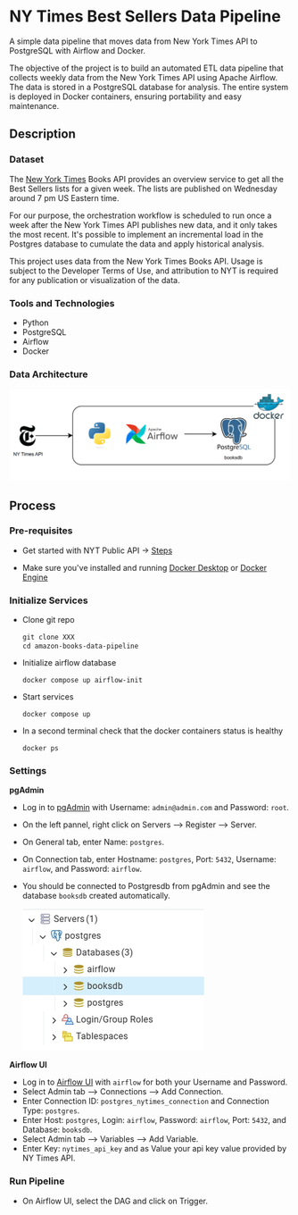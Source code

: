 # NY Times Best Sellers Data Pipeline

A simple data pipeline that moves data from New York Times API to PostgreSQL with Airflow and Docker.

The objective of the project is to build an automated ETL data pipeline that collects weekly data from the New York Times API using Apache Airflow. The data is stored in a PostgreSQL database for analysis. The entire system is deployed in Docker containers, ensuring portability and easy maintenance.

## Description

### Dataset

The [New York Times](https://developer.nytimes.com/) Books API provides an overview service to get all the Best Sellers lists for a given week. The lists are published on Wednesday around 7 pm US Eastern time. 

For our purpose, the orchestration workflow is scheduled to run once a week after the New York Times API publishes new data, and it only takes the most recent. It's possible to implement an incremental load in the Postgres database to cumulate the data and apply historical analysis.


This project uses data from the New York Times Books API. Usage is subject to the Developer Terms of Use, and attribution to NYT is required for any publication or visualization of the data.

### Tools and Technologies

- Python
- PostgreSQL
- Airflow
- Docker

### Data Architecture

![alt text](NY-Times-Best-Sellers-Data-Pipeline.png)

## Process

### Pre-requisites

- Get started with NYT Public API -> [Steps](https://developer.nytimes.com/get-started)

- Make sure you've installed and running [Docker Desktop](https://docs.docker.com/desktop/) or [Docker Engine](https://docs.docker.com/engine/install/)

### Initialize Services

- Clone git repo
  ```
  git clone XXX
  cd amazon-books-data-pipeline
  ```

- Initialize airflow database
  ```
  docker compose up airflow-init
  ```

- Start services
  ```
  docker compose up
  ```

- In a second terminal check that the docker containers status is healthy
  ```
  docker ps
  ```

### Settings

**pgAdmin**

- Log in to [pgAdmin](http://localhost:5050) with Username: `admin@admin.com` and Password: `root`.
- On the left pannel, right click on Servers --> Register --> Server.
- On General tab, enter Name: `postgres`.
- On Connection tab, enter Hostname: `postgres`, Port: `5432`, Username: `airflow`, and Password: `airflow`.
- You should be connected to Postgresdb from pgAdmin and see the database `booksdb` created automatically.
  
     ![alt text](Postgres-Connections.png)

**Airflow UI**

- Log in to [Airflow UI](http://localhost:8080) with `airflow` for both your Username and Password.
- Select Admin tab --> Connections --> Add Connection.
- Enter Connection ID: `postgres_nytimes_connection` and Connection Type: `postgres`.
- Enter Host: `postgres`, Login: `airflow`, Password: `airflow`, Port: `5432`, and Database: `booksdb`.
- Select Admin tab --> Variables --> Add Variable.
- Enter Key: `nytimes_api_key` and as Value your api key value provided by NY Times API.

### Run Pipeline

- On Airflow UI, select the DAG and click on Trigger.
